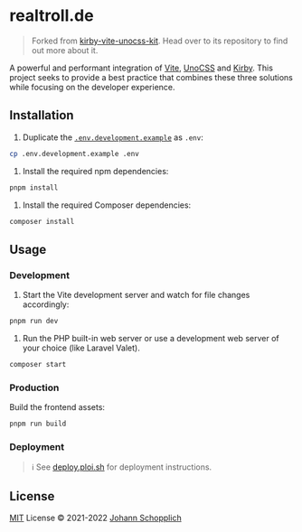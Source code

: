 # realtroll.de

> Forked from [kirby-vite-unocss-kit](https://github.com/johannschopplich/kirby-vite-unocss-kit#readme). Head over to its repository to find out more about it.

A powerful and performant integration of [Vite](https://vitejs.dev), [UnoCSS](https://github.com/antfu/unocss) and [Kirby](https://getkirby.com). This project seeks to provide a best practice that combines these three solutions while focusing on the developer experience.

## Installation

1. Duplicate the [`.env.development.example`](./.env.development.example) as `.env`:

```bash
cp .env.development.example .env
```

1. Install the required npm dependencies:

```bash
pnpm install
```

1. Install the required Composer dependencies:

```bash
composer install
```

## Usage

### Development

1. Start the Vite development server and watch for file changes accordingly:

```bash
pnpm run dev
```

1. Run the PHP built-in web server or use a development web server of your choice (like Laravel Valet).

```bash
composer start
```

### Production

Build the frontend assets:

```bash
pnpm run build
```

### Deployment

> ℹ️ See [deploy.ploi.sh](./scripts/deploy.ploi.sh) for deployment instructions.

## License

[MIT](./LICENSE) License © 2021-2022 [Johann Schopplich](https://github.com/johannschopplich)
